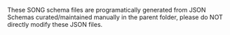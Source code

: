 These SONG schema files are programatically generated from JSON Schemas curated/maintained
manually in the parent folder, please do NOT directly modify these JSON files.
